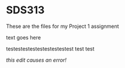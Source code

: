 # SDS313

These are the files for my Project 1 assignment

text goes here

testestestestestestestestest
test test

*this edit causes an error!*
